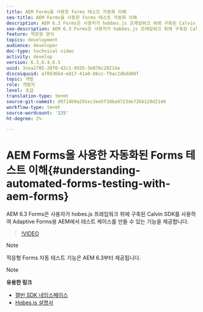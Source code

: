 ```yaml
---
title: AEM Forms을 사용한 Forms 테스트 자동화 이해
seo-title: AEM Forms을 사용한 Forms 테스트 자동화 이해
description: AEM 6.3 Forms은 사용자가 hobbes.js 프레임워크 위에 구축된 Calvin SDK를 사용하여 AEM for Adaptive Forms에서 테스트 케이스를 생성할 수 있도록 하는 기능을 제공합니다.
seo-description: AEM 6.3 Forms은 사용자가 hobbes.js 프레임워크 위에 구축된 Calvin SDK를 사용하여 AEM for Adaptive Forms에서 테스트 케이스를 생성할 수 있도록 하는 기능을 제공합니다.
feature: 적응형 양식
topics: development
audience: developer
doc-type: technical video
activity: develop
version: 6.3,6.4,6.5
uuid: 3cea2785-28f0-42c1-9935-3e876c28214a
discoiquuid: a78936b4-e817-41a0-86cc-f9ac2d6dd08f
topic: 개발
role: 개발자
level: 초급
translation-type: tm+mt
source-git-commit: d9714b9a291ec3ee5f3dba9723de72bb120d2149
workflow-type: tm+mt
source-wordcount: '135'
ht-degree: 2%

---
```



# AEM Forms을 사용한 자동화된 Forms 테스트 이해{#understanding-automated-forms-testing-with-aem-forms}

AEM 6.3 Forms은 사용자가 hobes.js 프레임워크 위에 구축된 Calvin SDK를 사용하여 Adaptive Forms용 AEM에서 테스트 케이스를 만들 수 있는 기능을 제공합니다.

>[!VIDEO](https://video.tv.adobe.com/v/19700/)

>[!NOTE]
>
>적응형 Forms 자동 테스트 기능은 AEM 6.3부터 제공됩니다.

>[!NOTE]
>
>**유용한 링크**
>
>* [캘빈 SDK 네임스페이스](https://helpx.adobe.com/aem-forms/6-3/calvin-sdk-javascript-api/calvin.html)
>* [Hobes.js 설명서](https://docs.adobe.com/docs/en/aem/6-3/develop/ref/test-api/index.html)

